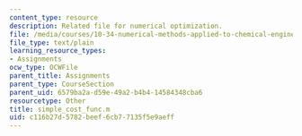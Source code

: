 ```yaml
---
content_type: resource
description: Related file for numerical optimization.
file: /media/courses/10-34-numerical-methods-applied-to-chemical-engineering-fall-2005/c116b27d5782beef6cb77135f5e9aeff_simple_cost_func.m
file_type: text/plain
learning_resource_types:
- Assignments
ocw_type: OCWFile
parent_title: Assignments
parent_type: CourseSection
parent_uid: 6579ba2a-d59e-49a2-b4b4-14584348cba6
resourcetype: Other
title: simple_cost_func.m
uid: c116b27d-5782-beef-6cb7-7135f5e9aeff
---
```


